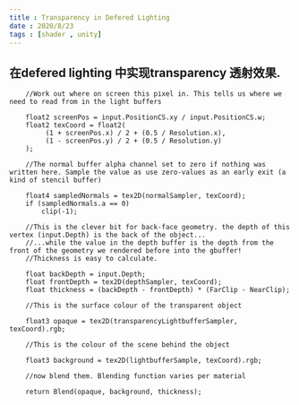 ```yaml
---
title : Transparency in Defered Lighting 
date : 2020/8/23
tags : [shader , unity]
---
```


## 在defered lighting 中实现transparency 透射效果.

        //Work out where on screen this pixel in. This tells us where we need to read from in the light buffers

        float2 screenPos = input.PositionCS.xy / input.PositionCS.w;
        float2 texCoord = float2(
        	 (1 + screenPos.x) / 2 + (0.5 / Resolution.x),
        	 (1 - screenPos.y) / 2 + (0.5 / Resolution.y)
        );

        //The normal buffer alpha channel set to zero if nothing was written here. Sample the value as use zero-values as an early exit (a kind of stencil buffer)

        float4 sampledNormals = tex2D(normalSampler, texCoord);
        if (sampledNormals.a == 0)
            clip(-1);

        //This is the clever bit for back-face geometry. the depth of this vertex (input.Depth) is the back of the object...
        //...while the value in the depth buffer is the depth from the front of the geometry we rendered before into the gbuffer!
        //Thickness is easy to calculate.

        float backDepth = input.Depth;
        float frontDepth = tex2D(depthSampler, texCoord);
        float thickness = (backDepth - frontDepth) * (FarClip - NearClip);

        //This is the surface colour of the transparent object

        float3 opaque = tex2D(transparencyLightbufferSampler, texCoord).rgb;

        //This is the colour of the scene behind the object

        float3 background = tex2D(lightbufferSample, texCoord).rgb;

        //now blend them. Blending function varies per material

        return Blend(opaque, background, thickness);